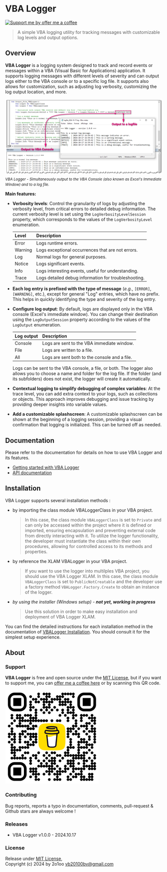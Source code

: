VBA Logger
==========

[![Support me by offer me a coffee](https://img.shields.io/badge/Buy%20me%20a%20coffee-donate-informational.svg)](https://www.buymeacoffee.com/vincent.blain)


> A simple VBA logging utility for tracking messages with customizable log levels and output options. 


## Overview

**VBA Logger** is a logging system designed to track and record events or messages within a VBA (Visual Basic for Applications) application. It supports logging messages with different levels of severity and can output logs either to the VBA console or to a specific log file. It supports also allows for customization, such as adjusting log verbosity, customizing the log output location, and more.

![VBALogger-output-all.png](./documentation%2Fassets%2FVBALogger-output-all.png)
<small>*VBA Logger - Simultaneously output to the VBA Console (also known as Excel's Immediate Window) and to a log file.*</small>

**Main features:**

- **Verbosity levels**: Control the granularity of logs by adjusting the verbosity level, from critical errors to detailed debug information. The current verbosity level is set using the `LogVerbosityLevelSession` property, which corresponds to the values of the `LogVerbosityLevel` enumeration.

  | **Level** | **Description**                                      |
  |-----------|------------------------------------------------------|
  | Error     | Logs runtime errors.                                 |
  | Warning   | Logs exceptional occurrences that are not errors.    |
  | Log       | Normal logs for general purposes.                    |
  | Notice    | Logs significant events.                             |
  | Info      | Logs interesting events, useful for understanding.   |
  | Trace     | Logs detailed debug information for troubleshooting. |


- **Each log entry is prefixed with the type of message** (*e.g.*, `[ERROR]`, `[WARNING]`, etc.), except for general "Log" entries, which have no prefix. This helps in quickly identifying the type and severity of the log entry.


- **Configure log output**: By default, logs are displayed only in the VBA console (Excel's immediate window). You can change their destination using the `LogOutputSession` property according to the values of the `LogOutput` enumeration. 

  | **Log output** | **Description**                               |
  |----------------|-----------------------------------------------|
  | Console        | Logs are sent to the VBA immediate window.    |
  | File           | Logs are written to a file.                   |
  | All            | Logs are sent both to the console and a file. |  

  Logs can be sent to the VBA console, a file, or both. The logger also allows you to choose a name and folder for the log file. If the folder (and its subfolders) does not exist, the logger will create it automatically.


- **Contextual logging to simplify debugging of complex variables**: At the trace level, you can add extra context to your logs, such as collections or objects. This approach improves debugging and issue tracking by providing deeper insights into variable values.


- **Add a customizable splashscreen**: A customizable splashscreen can be shown at the beginning of a logging session, providing a visual confirmation that logging is initialized. This can be turned off as needed.



## Documentation

Please refer to the documentation for details on how to use VBA Logger and its features.

- [Getting started with VBA Logger](documentation%2F1%20-%20Getting%20started.md)
- [API documentation](documentation%2F2%20-%20API%20documentation.md)



## Installation

VBA Logger supports several installation methods :

- by importing the class module VBALoggerClass in your VBA project. 
    
    > In this case, the class module `VBALoggerClass` is set to `Private` and can only be accessed within the project where it is defined or imported, ensuring encapsulation and preventing external code from directly interacting with it. To utilize the logger functionality, the developer must instantiate the class within their own procedures, allowing for controlled access to its methods and properties.
  

- by reference the XLAM VBALogger in your VBA project.

    > If you want to use the logger into multilples VBA project, you should use the VBA Logger XLAM. In this case, the class module `VBALoggerClass` is set to `PublicNotCreatable` and the developer use a factory method `VBALogger.Factory.Create` to obtain an instance of the logger.


- *by using the installer (Windows setup) - ***not yet, working in progress****

    > Use this solution in order to make easy installation and deployment of VBA Logger XLAM.
  
You can find the detailed instructions for each installation method in the documentation of [VBALogger Installation](documentation%2F1%20-%20Getting%20started.md#installation). You should consult it for the simplest setup experience.



## About

### Support

**VBA Logger** is free and open source under the [MIT License](./LICENSE), but if you want to support me, you can [offer me a coffee here](https://www.buymeacoffee.com/vincent.blain) or by scanning this QR code.

<img alt="Buy me a coffee ?" src="./documentation%2Fassets%2Fv20100v_buy-me-a-coffee_qrcode.png" width="300" height="300" />


### Contributing

Bug reports, reports a typo in documentation, comments, pull-request & Github stars are always welcome !


### Releases

- VBA Logger v1.0.0 - 2024.10.17


### License

Release under [MIT License](./LICENSE),<br/>
Copyright (c) 2024 by 2o1oo vb20100bv@gmail.com

